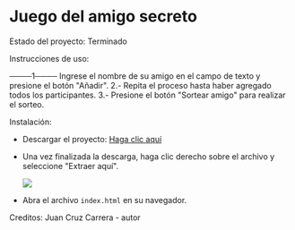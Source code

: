 <h1>Juego del amigo secreto</h1>

Estado del proyecto: Terminado

Instrucciones de uso:

────1──── Ingrese el nombre de su amigo en el campo de texto y presione el botón "Añadir".
2.- Repita el proceso hasta haber agregado todos los participantes.
3.- Presione el botón "Sortear amigo" para realizar el sorteo.

Instalación:

- Descargar el proyecto: <a href="https://github.com/EN-off/juego-amigo-secreto/archive/refs/heads/main.zip">Haga clic aquí</a>
- Una vez finalizada la descarga, haga clic derecho sobre el archivo y seleccione "Extraer aquí".
  
  <img src="https://github.com/user-attachments/assets/4ff2b7ac-020a-4db8-b775-a68ffeba75c5"></img>

- Abra el archivo ```index.html``` en su navegador.



Creditos:
Juan Cruz Carrera - autor
